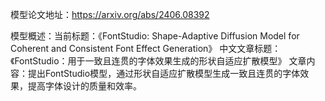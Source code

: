 模型论文地址：https://arxiv.org/abs/2406.08392

模型概述：当前标题：《FontStudio: Shape-Adaptive Diffusion Model for Coherent and Consistent Font Effect Generation》
中文文章标题：《FontStudio：用于一致且连贯的字体效果生成的形状自适应扩散模型》
文章内容：提出FontStudio模型，通过形状自适应扩散模型生成一致且连贯的字体效果，提高字体设计的质量和效率。
